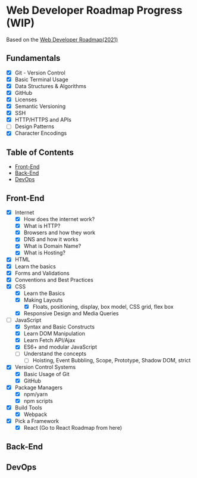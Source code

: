 # Web Developer Roadmap Progress (WIP)
Based on the [Web Developer Roadmap(2021)](https://github.com/kamranahmedse/developer-roadmap)

## Fundamentals
- [x] Git - Version Control
- [x] Basic Terminal Usage
- [x] Data Structures & Algorithms
- [x] GitHub
- [x] Licenses
- [x] Semantic Versioning
- [x] SSH
- [x] HTTP/HTTPS and APIs
- [ ] Design Patterns
- [x] Character Encodings

## Table of Contents
* [Front-End](#Front-End)
* [Back-End](#Back-End)
* [DevOps](#DevOps)

## Front-End
- [x] Internet
  - [x]  How does the internet work?
  - [x]  What is HTTP?
  - [x]  Browsers and how they work
  - [x]  DNS and how it works
  - [x]  What is Domain Name?
  - [x]  What is Hosting?
- [x]  HTML
  - [x] Learn the basics
  - [x] Forms and Validations
  - [x] Conventions and Best Practices
- [x] CSS
  - [x] Learn the Basics
  - [x] Making Layouts
    - [x] Floats, positioning, display, box model, CSS grid, flex box 
  - [x] Responsive Design and Media Queries
- [ ] JavaScript
  - [x] Syntax and Basic Constructs
  - [x] Learn DOM Manipulation
  - [x] Learn Fetch API/Ajax
  - [x] ES6+ and modular JavaScript
  - [ ] Understand the concepts
    - [ ] Hoisting, Event Bubbling, Scope, Prototype, Shadow DOM, strict  
- [x] Version Control Systems
  - [x] Basic Usage of Git
  - [x] GitHub
- [x] Package Managers
  - [x] npm/yarn
  - [x] npm scripts
- [x] Build Tools
  - [x] Webpack
- [x] Pick a Framework
  - [x] React (Go to React Roadmap from here)

## Back-End

## DevOps

